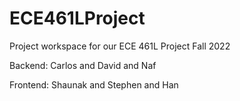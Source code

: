 # ECE461LProject
Project workspace for our ECE 461L Project Fall 2022

Backend: Carlos and David and Naf

Frontend: Shaunak and Stephen and Han

